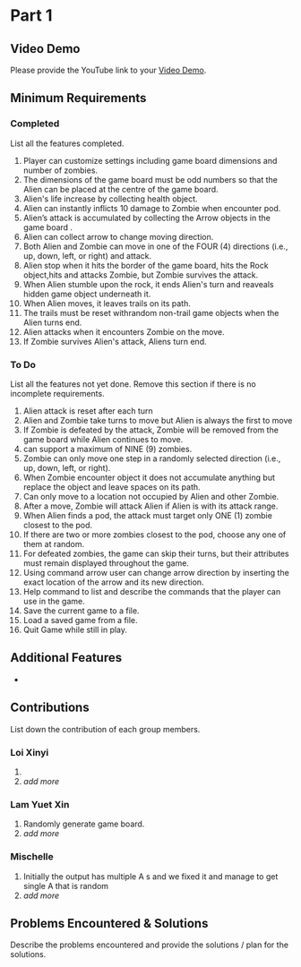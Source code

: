 # Part 1

## Video Demo

Please provide the YouTube link to your [Video Demo](https://youtube.com).

## Minimum Requirements

### Completed

List all the features completed.

1. Player can customize settings including game board dimensions and number of zombies.
2. The dimensions of the game board must be odd numbers so that the Alien can be placed at the centre of the game board.
3. Alien's life increase by collecting health object.
4. Alien can instantly inflicts 10 damage to Zombie when encounter pod.
5. Alien’s attack is accumulated by collecting the Arrow objects in the game board .
6. Alien can collect arrow to change moving direction.
7. Both Alien and Zombie can move in one of the FOUR (4) directions (i.e., up, down, left, or right) and attack.
8. Alien stop when it hits the border of the game board, hits the Rock object,hits and attacks Zombie, but Zombie survives the attack.
9. When Alien stumble upon the rock, it ends Alien's turn and reaveals hidden game object underneath it.
10. When Alien moves, it leaves trails on its path.
11. The trails must be reset withrandom non-trail game objects when the Alien turns end.
12. Alien attacks when it encounters Zombie on the move.
13. If Zombie survives Alien's attack, Aliens turn end.

### To Do

List all the features not yet done. Remove this section if there is no incomplete requirements.
1. Alien attack is reset after each turn
2. Alien and Zombie take turns to move but Alien is always the first to move
3. If Zombie is defeated by the attack, Zombie will be removed from the game board while Alien continues to move.
4. can support a maximum of NINE (9) zombies.
5. Zombie can only move one step in a randomly selected direction (i.e., up, down, left, or right).
6. When Zombie encounter object it does not accumulate anything but replace the object and leave spaces on its path.
7. Can only move to a location not occupied by Alien and other Zombie.
8. After a move, Zombie will attack Alien if Alien is with its attack range.
9. When Alien finds a pod, the attack must target only ONE (1) zombie closest to the pod.
10. If there are two or more zombies closest to the pod, choose any one of them at random.
11. For defeated zombies, the game can skip their turns, but their attributes must remain displayed throughout the game.
12. Using command arrow user can change arrow direction by inserting the exact location of the arrow and its new direction.
13. Help command to list and describe the commands that the player can use in the game.
14. Save the current game to a file.
15. Load a saved game from a file.
16. Quit Game while still in play.

## Additional Features
-

## Contributions

List down the contribution of each group members.


### Loi Xinyi

1. 
2. *add more*

### Lam Yuet Xin

1. Randomly generate game board.
2. *add more*

### Mischelle

1. Initially the output has multiple A s and we fixed it and manage to get single A that is random
2. *add more*

## Problems Encountered & Solutions

Describe the problems encountered and provide the solutions / plan for the solutions.

